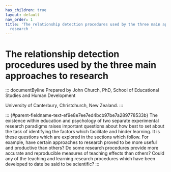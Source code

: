 ```yaml
---
has_children: true
layout: default
nav_order: 1
title: 'The relationship detection procedures used by the three main approaches to
  research '
---
```

# The relationship detection procedures used by the three main approaches to research 


::: documentByline
Prepared by John Church, PhD, School of Educational Studies and Human
Development

University of Canterbury, Christchurch, New Zealand.
:::

::: {#parent-fieldname-text-ef9e8e7ee7ed4bcb97be7a289778533b}
The existence within education and psychology of two separate
experimental research paradigms raises important questions about how
best to set about the task of identifying the factors which facilitate
and hinder learning. It is these questions which are explored in the
sections which follow. For example, have certain approaches to research
proved to be more useful and productive than others? Do some research
procedures provide more accurate and reproducible measures of teaching
effects than others? Could any of the teaching and learning research
procedures which have been developed to date be said to be scientific?
:::
